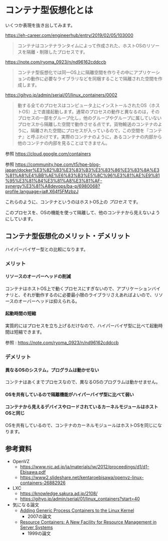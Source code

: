 # コンテナ型仮想化とは
いくつか表現を抜き出してみます。

https://eh-career.com/engineerhub/entry/2019/02/05/103000

> コンテナはコンテナランタイムによって作成された、ホストOSのリソースを隔離・制限したプロセスです。

https://note.com/ryoma_0923/n/nd96162cddccb

> コンテナ型仮想化では同一OS上に隔離空間を作りその中にアプリケーションの動作に必要なライブラリなどを同梱することで隔離された空間を作成します。

https://gihyo.jp/admin/serial/01/linux_containers/0002

> 動する全てのプロセスはコンピュータ上にインストールされたOS（ホストOS）上で直接起動します。通常のプロセスの動作と異なるのは，そのプロセスの一部をグループ化し，他のグループやグループに属していないプロセスから隔離した空間で動作させる点です。貨物輸送のコンテナのように，隔離された空間にプロセスが入っているので，この空間を『コンテナ』と呼ぶわけです。実際のコンテナのように，あるコンテナの内部から他のコンテナの内部を見ることはできません。

参照 https://cloud.google.com/containers

参照 https://community.hpe.com/t5/hpe-blog-japan/docker%E3%82%B3%E3%83%B3%E3%83%86%E3%83%8A%E3%81%A8%E4%BB%AE%E6%83%B3%E5%8C%96%E3%81%AE%E9%81%95%E3%81%84%E3%81%A8%E3%81%AF-synergy%E3%81%A8devops/ba-p/6980068?profile.language=ja#.X64f5FMzbzJ

これらのように、コンテナというのはホストOS上の *プロセス* です。

このプロセスを、OSの機能を使って隔離して、他のコンテナから見えないようにしています。

## コンテナ型仮想化のメリット・デメリット
ハイパーバイザー型との比較になります。

### メリット

#### リソースのオーバーヘッドの削減
コンテナはホストOS上で動くプロセスにすぎないので、アプリケーションバイナリと、それが動作するのに必要最小限のライブラリさえあればよいので、リソースのオーバーヘッドは抑えられる。

#### 起動時間の短縮
実質的にはプロセスを立ち上げるだけなので、ハイパーバイザ型に比べて起動時間は短縮できます。


参照 : https://note.com/ryoma_0923/n/nd96162cddccb

### デメリット

#### 異なるOSのシステム，プログラムは動かせない
コンテナはあくまでプロセスなので、異なるOSのプログラムは動かせません。

#### OSを共有しているので隔離機能がハイパーバイザ型に比べて弱い

#### コンテナから見えるデバイスやロードされているカーネルモジュールはホストOSと同じ
OSを共有しているので、コンテナのカーネルモジュールはホストOSを同じになります。

## 参考資料
* OpenVZ
  * https://www.nic.ad.jp/ja/materials/iw/2012/proceedings/d1/d1-Ebisawa.pdf
  * https://www2.slideshare.net/kentaroebisawa/openvz-linux-containers-26882926
* LXC
  * https://knowledge.sakura.ad.jp/2108/
  * https://gihyo.jp/admin/serial/01/linux_containers?start=40
* 気になる論文
  * [Adding Generic Process Containers to the Linux Kernel](https://www.kernel.org/doc/ols/2007/ols2007v2-pages-45-58.pdf)
    * 2007の論文
  * [Resource Containers: A New Facility for Resource Management in Server Systems](https://www.usenix.org/legacy/publications/library/proceedings/osdi99/full_papers/banga/banga.pdf)
    * 1999の論文
